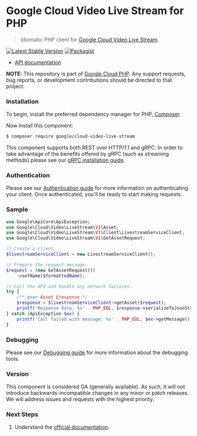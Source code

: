 # Google Cloud Video Live Stream for PHP

> Idiomatic PHP client for [Google Cloud Video Live Stream](https://cloud.google.com/livestream).

[![Latest Stable Version](https://poser.pugx.org/google/cloud-video-live-stream/v/stable)](https://packagist.org/packages/google/cloud-video-live-stream) [![Packagist](https://img.shields.io/packagist/dm/google/cloud-video-live-stream.svg)](https://packagist.org/packages/google/cloud-video-live-stream)

* [API documentation](https://cloud.google.com/php/docs/reference/cloud-video-live-stream/latest)

**NOTE:** This repository is part of [Google Cloud PHP](https://github.com/googleapis/google-cloud-php). Any
support requests, bug reports, or development contributions should be directed to
that project.

### Installation

To begin, install the preferred dependency manager for PHP, [Composer](https://getcomposer.org/).

Now install this component:

```sh
$ composer require google/cloud-video-live-stream
```

This component supports both REST over HTTP/1.1 and gRPC. In order to take advantage of the benefits offered by gRPC (such as streaming methods)
please see our [gRPC installation guide](https://cloud.google.com/php/grpc).

### Authentication

Please see our [Authentication guide](https://github.com/googleapis/google-cloud-php/blob/main/AUTHENTICATION.md) for more information
on authenticating your client. Once authenticated, you'll be ready to start making requests.

### Sample

```php
use Google\ApiCore\ApiException;
use Google\Cloud\Video\LiveStream\V1\Asset;
use Google\Cloud\Video\LiveStream\V1\Client\LivestreamServiceClient;
use Google\Cloud\Video\LiveStream\V1\GetAssetRequest;

// Create a client.
$livestreamServiceClient = new LivestreamServiceClient();

// Prepare the request message.
$request = (new GetAssetRequest())
    ->setName($formattedName);

// Call the API and handle any network failures.
try {
    /** @var Asset $response */
    $response = $livestreamServiceClient->getAsset($request);
    printf('Response data: %s' . PHP_EOL, $response->serializeToJsonString());
} catch (ApiException $ex) {
    printf('Call failed with message: %s' . PHP_EOL, $ex->getMessage());
}
```

### Debugging

Please see our [Debugging guide](https://github.com/googleapis/google-cloud-php/blob/main/DEBUG.md)
for more information about the debugging tools.

### Version

This component is considered GA (generally available). As such, it will not introduce backwards-incompatible changes in
any minor or patch releases. We will address issues and requests with the highest priority.

### Next Steps

1. Understand the [official documentation](https://cloud.google.com/livestream/docs).
